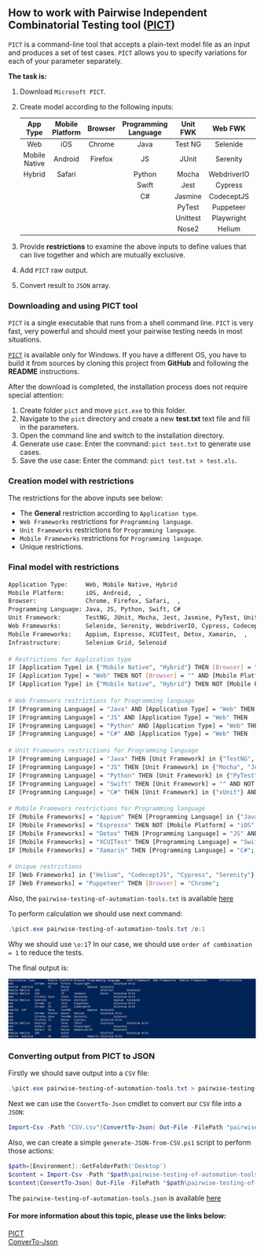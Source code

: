 ## How to work with Pairwise Independent Combinatorial Testing tool ([PICT](https://github.com/Microsoft/pict/blob/main/doc/pict.md))

`PICT` is a command-line tool that accepts a plain-text model file as an input and produces a set of test cases.
`PICT` allows you to specify variations for each of your parameter separately. 

**The task is:** 
1. Download `Microsoft PICT`.
2. Create model according to the following inputs:

   | **App Type** | **Mobile Platform** | **Browser** | **Programming Language** | **Unit FWK** | **Web FWK** | **Mobile FWK** | **Infrastructure** |
   | :---: | :---: | :---: | :---: | :---: | :---: | :---: | :---: |
   | Web | iOS | Chrome | Java | Test NG | Selenide | Appium | Selenium Grid |
   | Mobile Native  | Android  | Firefox | JS | JUnit | Serenity | Expresso | Selenoid |
   | Hybrid | Safari | | Python | Mocha | WebdriverIO | XCUITest | 
   | | | | Swift| Jest | Cypress | Detox |
   | | | | C# | Jasmine | CodeceptJS | Xamarin | 
   | | | | | PyTest | Puppeteer |
   | | | | | Unittest | Playwright | 
   | | | | | Nose2 | Helium | 
  
3. Provide **restrictions** to examine the above inputs to define values that can live together and which are mutually exclusive.
4. Add `PICT` raw output.
5. Convert result to `JSON` array.

### Downloading and using PICT tool

`PICT` is a single executable that runs from a shell command line. 
`PICT` is very fast, very powerful and should meet your pairwise testing needs in most situations.

[`PICT`](https://github.com/Microsoft/pict/blob/main/doc/pict.md) is available only for Windows. 
If you have a different OS, you have to build it from sources by cloning this project from **GitHub** and following the **README** instructions.

After the download is completed, the installation process does not require special attention:
 1. Create folder `pict` and move `pict.exe` to this folder.
 2. Navigate to the `pict` directory and create a new **test.txt** text file and fill in the parameters.
 3. Open the command line and switch to the installation directory.
 4. Generate use case: Enter the command: `pict test.txt` to generate use cases.
 5. Save the use case: Enter the command: `pict test.txt > test.xls`.
 
### Creation model with restrictions

The restrictions for the above inputs see below:

 - The **General** restriction according to `Application type`.
 - `Web Frameworks` restrictions for `Programming language`.
 - `Unit Frameworks` restrictions for `Programming language`.
 - `Mobile Frameworks` restrictions for `Programming language`.
 - Unique restrictions.
 
### Final model with restrictions

```bash
Application Type:     Web, Mobile Native, Hybrid
Mobile Platform:      iOS, Android,  , 
Browser:              Chrome, Firefox, Safari,  ,
Programming Language: Java, JS, Python, Swift, C#
Unit Framework:       TestNG, JUnit, Mocha, Jest, Jasmine, PyTest, Unittest, Nose2, xUnit,  , 
Web Frameworks:       Selenide, Serenity, WebdriverIO, Cypress, CodeceptJS, Puppeteer, Playwright, Helium,  ,
Mobile Frameworks:    Appium, Espresso, XCUITest, Detox, Xamarin,  , 
Infrastructure:       Selenium Grid, Selenoid

# Restrictions for Application type
IF [Application Type] in {"Mobile Native", "Hybrid"} THEN [Browser] = "" AND [Web Frameworks] = "" AND NOT [Mobile Frameworks] = "";
IF [Application Type] = "Web" THEN NOT [Browser] = "" AND [Mobile Platform] = "" AND [Mobile Frameworks] = "" AND NOT [Web Frameworks] = "";
IF [Application Type] in {"Mobile Native", "Hybrid"} THEN NOT [Mobile Platform] = "";

# Web Framewors restrictions for Programming language
IF [Programming Language] = "Java" AND [Application Type] = "Web" THEN  [Web Frameworks] in {"Playwright", "Selenide", "Serenity"};
IF [Programming Language] = "JS" AND [Application Type] = "Web" THEN  [Web Frameworks] in {"WebdriverIO", "Cypress", "CodeceptJS", "Puppeteer", "Playwright"};
IF [Programming Language] = "Python" AND [Application Type] = "Web" THEN  [Web Frameworks] in {"Playwright", "Helium"};
IF [Programming Language] = "C#" AND [Application Type] = "Web" THEN  [Web Frameworks] in { "Playwright"};

# Unit Framewors restrictions for Programming language
IF [Programming Language] = "Java" THEN [Unit Framework] in {"TestNG", "JUnit"} AND NOT [Unit Framework] = "";
IF [Programming Language] = "JS" THEN [Unit Framework] in {"Mocha", "Jest", "Jasmine"} AND NOT [Unit Framework] = "";
IF [Programming Language] = "Python" THEN [Unit Framework] in {"PyTest", "Nose2", "Unittest"} AND NOT [Unit Framework] = "";
IF [Programming Language] = "Swift" THEN [Unit Framework] = "" AND NOT [Application Type] = "Web";
IF [Programming Language] = "C#" THEN [Unit Framework] in {"xUnit"} AND NOT [Unit Framework] = "";

# Mobile Framewors restrictions for Programming language
IF [Mobile Frameworks] = "Appium" THEN [Programming Language] in {"Java", "JS", "Python", "C#"};
IF [Mobile Frameworks] = "Espresso" THEN NOT [Mobile Platform] = "iOS" AND [Programming Language] = "Java";
IF [Mobile Frameworks] = "Detox" THEN [Programming Language] = "JS" AND NOT [Unit Framework] = "Mocha" AND [Application Type] = "Mobile Native";
IF [Mobile Frameworks] = "XCUITest" THEN [Programming Language] = "Swift" AND [Mobile Platform] = "iOS" AND NOT [Application Type] = "Hybrid";
IF [Mobile Frameworks] = "Xamarin" THEN [Programming Language] = "C#";

# Unique restrictions
IF [Web Frameworks] in {"Helium", "CodeceptJS", "Cypress", "Serenity"} THEN NOT [Browser] = "Safari";
IF [Web Frameworks] = "Puppeteer" THEN [Browser] = "Chrome";
```
 
Also, the `pairwise-testing-of-automation-tools.txt` is available [here](https://github.com/mkgerasimenko/TIL/blob/main/pict/pairwise-testing-of-automation-tools.txt)

To perform calculation we should use next command:

```powershell
.\pict.exe pairwise-testing-of-automation-tools.txt /o:1
```
Why we should use `\o:1`? In our case, we should use `order of combination = 1` to reduce the tests.

The final output is:

![PICT output](https://github.com/mkgerasimenko/TIL/blob/main/pict/PICT-output.png)

### Converting output from PICT to JSON

Firstly we should save output into a `CSV` file: 

```powershell
.\pict.exe pairwise-testing-of-automation-tools.txt > pairwise-testing-of-automation-tools.csv /o:1
```

Next we can use the `ConvertTo-Json` cmdlet to convert our `CSV` file into a `JSON`:

```powershell
Import-Csv -Path "CSV.csv"|ConvertTo-Json| Out-File -FilePath "pairwise-testing-of-automation-tools.json"
```

Also, we can create a simple `generate-JSON-from-CSV.ps1` script to perform those actions:

```powershell
$path=[Environment]::GetFolderPath('Desktop')
$content = Import-Csv -Path "$path\pairwise-testing-of-automation-tools.csv"
$content|ConvertTo-Json| Out-File -FilePath "$path\pairwise-testing-of-automation-tools.json"
```

The `pairwise-testing-of-automation-tools.json` is available [here](https://github.com/mkgerasimenko/TIL/blob/main/pict/pairwise-testing-of-automation-tools.json)

#### For more information about this topic, please use the links below: 
 
[PICT](https://github.com/microsoft/pict) \
[ConverTo-Json](https://docs.microsoft.com/en-us/powershell/module/microsoft.powershell.utility/convertto-json?view=powershell-7.1)  
 